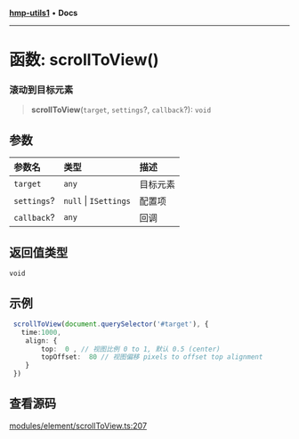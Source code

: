 [**hmp-utils1**](../README.md) • **Docs**

***

# 函数: scrollToView()

### 滚动到目标元素

> **scrollToView**(`target`, `settings`?, `callback`?): `void`

## 参数

| 参数名 | 类型 | 描述 |
| :------ | :------ | :------ |
| `target` | `any` | 目标元素 |
| `settings`? | `null` \| `ISettings` | 配置项 |
| `callback`? | `any` | 回调 |

## 返回值类型

`void`

## 示例

```ts
 scrollToView(document.querySelector('#target'), {
   time:1000,
    align: {
        top:  0 , // 视图比例 0 to 1, 默认 0.5 (center)
        topOffset:  80 // 视图偏移 pixels to offset top alignment
    }
 })
```

## 查看源码

[modules/element/scrollToView.ts:207](https://github.com/hmp1049127947/hmp-utils/blob/dee7627dd7f5e043cd0494e8f8fdc05ccdb65423/src/modules/element/scrollToView.ts#L207)
